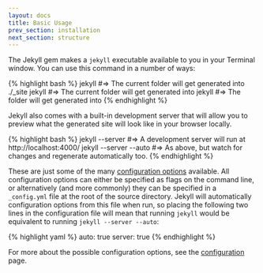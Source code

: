 ```yaml
---
layout: docs
title: Basic Usage
prev_section: installation
next_section: structure
---
```


The Jekyll gem makes a `jekyll` executable available to you in your Terminal window. You can use this command in a number of ways:

{% highlight bash %}
jekyll
#=> The current folder will get generated into ./_site
jekyll <destination>
#=> The current folder will get generated into <destination>
jekyll <source> <destination>
#=> The <source> folder will get generated into <destination>
{% endhighlight %}

Jekyll also comes with a built-in development server that will allow you to preview what the generated site will look like in your browser locally.

{% highlight bash %}
jekyll --server
#=> A development server will run at http://localhost:4000/
jekyll --server --auto
#=> As above, but watch for changes and regenerate automatically too.
{% endhighlight %}

These are just some of the many [configuration options](../configuration) available. All configuration options can either be specified as flags on the command line, or alternatively (and more commonly) they can be specified in a `_config.yml` file at the root of the source directory. Jekyll will automatically configuration options from this file when run, so placing the following two lines in the configuration file will mean that running `jekyll` would be equivalent to running `jekyll --server --auto`:

{% highlight yaml %}
auto: true
server: true
{% endhighlight %}

For more about the possible configuration options, see the [configuration](../configuration) page.
